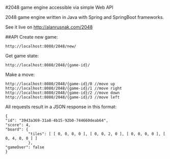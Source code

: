 #2048 game engine accessible via simple Web API

2048 game engine written in Java with Spring and SpringBoot frameworks.

See it live on http://alanrusnak.com/2048


##API
Create new game:
```
http://localhost:8080/2048/new/
```
Get game state:
```
http://localhost:8080/2048/{game-id}/
```

Make a move:
```
http://localhost:8080/2048/{game-id}/0 //move up
http://localhost:8080/2048/{game-id}/1 //move right
http://localhost:8080/2048/{game-id}/2 //move down
http://localhost:8080/2048/{game-id}/3 //move left
```
All requests result in a JSON response in this format:
```
{ 
"id": "3943a369-31a8-4b15-92b0-744660deab64", 
"score": 4, 
"board": { 
          "tiles": [ [ 0, 0, 0, 0 ], [ 0, 0, 2, 0 ], [ 0, 0, 0, 0 ], [ 0, 4, 0, 0 ] ] 
          }, 
"gameOver": false 
}
```


